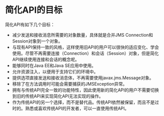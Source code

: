# 简化API的目标

简化API有如下几个目标：
* 减少发送和接收消息所需要的对象数量，具体就是合并JMS Connection和Session对象到一个对象。
* 与现有API保持一致的风格，这样使用旧API的用户可以很快的适应变化、学会使用。尽管不再需要连接（Connection）和会话（Session）对象，但是简化API继续使用连接和会话的概念呢。
* 能够同时在Java EE和Java SE应用中使用。
* 允许资源注入，以便用于支持它们的环境中。
* 提供选项直接发送和接收消息体，不再需要使用javax.jms.Message对象。
* 移除了在方法调用时可能会需要捕获的JMSException异常。
* 拥有与传统API完全一致的功能特性，因此使用新的简化API的用户不需要切换到旧的传统API来实现简化API无法实现的操作。
* 作为传统API的另一个选择，而不是替代品。传统API依然被保留，而且不是过时的。熟悉或喜欢传统API的开发者，可以一直使用传统API。
